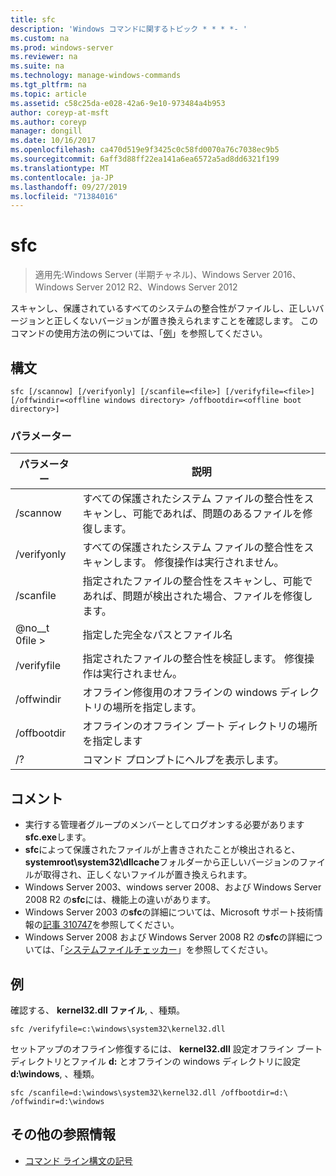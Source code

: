 ```yaml
---
title: sfc
description: 'Windows コマンドに関するトピック * * * *- '
ms.custom: na
ms.prod: windows-server
ms.reviewer: na
ms.suite: na
ms.technology: manage-windows-commands
ms.tgt_pltfrm: na
ms.topic: article
ms.assetid: c58c25da-e028-42a6-9e10-973484a4b953
author: coreyp-at-msft
ms.author: coreyp
manager: dongill
ms.date: 10/16/2017
ms.openlocfilehash: ca470d519e9f3425c0c58fd0070a76c7038ec9b5
ms.sourcegitcommit: 6aff3d88ff22ea141a6ea6572a5ad8dd6321f199
ms.translationtype: MT
ms.contentlocale: ja-JP
ms.lasthandoff: 09/27/2019
ms.locfileid: "71384016"
---
```

# <a name="sfc"></a>sfc

>適用先:Windows Server (半期チャネル)、Windows Server 2016、Windows Server 2012 R2、Windows Server 2012

スキャンし、保護されているすべてのシステムの整合性がファイルし、正しいバージョンと正しくないバージョンが置き換えられますことを確認します。
このコマンドの使用方法の例については、「[例](#BKMK_examples)」を参照してください。

## <a name="syntax"></a>構文
```
sfc [/scannow] [/verifyonly] [/scanfile=<file>] [/verifyfile=<file>] [/offwindir=<offline windows directory> /offbootdir=<offline boot directory>]
```

### <a name="parameters"></a>パラメーター
|パラメーター|説明|
|-------|--------|
|/scannow|すべての保護されたシステム ファイルの整合性をスキャンし、可能であれば、問題のあるファイルを修復します。|
|/verifyonly|すべての保護されたシステム ファイルの整合性をスキャンします。 修復操作は実行されません。|
|/scanfile|指定されたファイルの整合性をスキャンし、可能であれば、問題が検出された場合、ファイルを修復します。|
|@no__t 0file >|指定した完全なパスとファイル名|
|/verifyfile|指定されたファイルの整合性を検証します。 修復操作は実行されません。|
|/offwindir|オフライン修復用のオフラインの windows ディレクトリの場所を指定します。|
|/offbootdir|オフラインのオフライン ブート ディレクトリの場所を指定します|
|/?|コマンド プロンプトにヘルプを表示します。|

## <a name="remarks"></a>コメント
-   実行する管理者グループのメンバーとしてログオンする必要があります **sfc.exe**します。
-   **sfc**によって保護されたファイルが上書きされたことが検出されると、 **systemroot\system32\dllcache**フォルダーから正しいバージョンのファイルが取得され、正しくないファイルが置き換えられます。
-   Windows Server 2003、windows server 2008、および Windows Server 2008 R2 の**sfc**には、機能上の違いがあります。
-   Windows Server 2003 の**sfc**の詳細については、Microsoft サポート技術情報の[記事 310747](https://go.microsoft.com/fwlink/?LinkId=227069)を参照してください。
-   Windows Server 2008 および Windows Server 2008 R2 の**sfc**の詳細については、「[システムファイルチェッカー](https://go.microsoft.com/fwlink/?LinkId=227071)」を参照してください。

## <a name="BKMK_examples"></a>例
確認する、 **kernel32.dll ファイル**, 、種類。
```
sfc /verifyfile=c:\windows\system32\kernel32.dll
```
セットアップのオフライン修復するには、 **kernel32.dll** 設定オフライン ブート ディレクトリとファイル **d:** とオフラインの windows ディレクトリに設定 **d:\windows**, 、種類。
```
sfc /scanfile=d:\windows\system32\kernel32.dll /offbootdir=d:\ /offwindir=d:\windows
```

## <a name="additional-references"></a>その他の参照情報
-   [コマンド ライン構文の記号](command-line-syntax-key.md)

